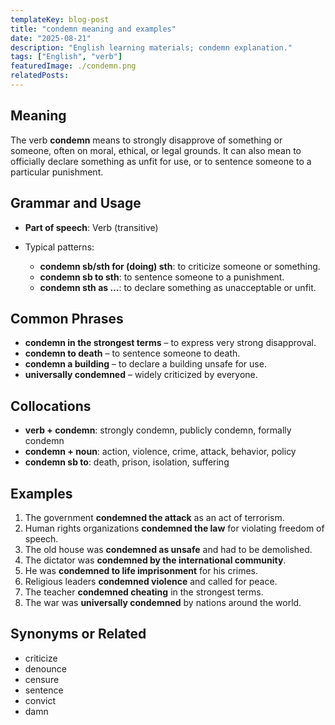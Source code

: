 ```yaml
---
templateKey: blog-post
title: "condemn meaning and examples"
date: "2025-08-21"
description: "English learning materials; condemn explanation."
tags: ["English", "verb"]
featuredImage: ./condemn.png
relatedPosts:
---
```


## Meaning

The verb **condemn** means to strongly disapprove of something or someone, often on moral, ethical, or legal grounds. It can also mean to officially declare something as unfit for use, or to sentence someone to a particular punishment.

## Grammar and Usage

- **Part of speech**: Verb (transitive)
- Typical patterns:

  - **condemn sb/sth for (doing) sth**: to criticize someone or something.
  - **condemn sb to sth**: to sentence someone to a punishment.
  - **condemn sth as …**: to declare something as unacceptable or unfit.

## Common Phrases

- **condemn in the strongest terms** – to express very strong disapproval.
- **condemn to death** – to sentence someone to death.
- **condemn a building** – to declare a building unsafe for use.
- **universally condemned** – widely criticized by everyone.

## Collocations

- **verb + condemn**: strongly condemn, publicly condemn, formally condemn
- **condemn + noun**: action, violence, crime, attack, behavior, policy
- **condemn sb to**: death, prison, isolation, suffering

## Examples

1. The government **condemned the attack** as an act of terrorism.
2. Human rights organizations **condemned the law** for violating freedom of speech.
3. The old house was **condemned as unsafe** and had to be demolished.
4. The dictator was **condemned by the international community**.
5. He was **condemned to life imprisonment** for his crimes.
6. Religious leaders **condemned violence** and called for peace.
7. The teacher **condemned cheating** in the strongest terms.
8. The war was **universally condemned** by nations around the world.

## Synonyms or Related

- criticize
- denounce
- censure
- sentence
- convict
- damn
